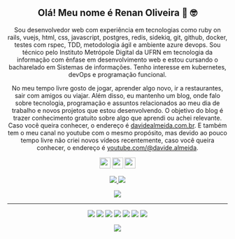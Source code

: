 <h2 align="center">Olá! Meu nome é Renan Oliveira 👋 🤓</h2>
<p align="center">Sou desenvolvedor web com experiência em tecnologias como ruby on rails, vuejs, html, css, javascript, postgres, redis, sidekiq, git, github, docker, testes com rspec, TDD, metodologia ágil e ambiente azure devops.
  Sou técnico pelo Instituto Metrópole Digital da UFRN em tecnologia da informação com ênfase em desenvolvimento web e estou cursando o bacharelado em Sistemas de informações. Tenho interesse em kubernetes, devOps e programação funcional.
</p>

<p align="center">No meu tempo livre gosto de jogar, aprender algo novo, ir a restaurantes, sair com amigos ou viajar. Além disso, eu mantenho um blog, onde falo sobre tecnologia, programação e assuntos relacionados ao meu dia de trabalho e novos projetos que estou desenvolvendo.
  O objetivo do blog é trazer conhecimento gratuito sobre algo que aprendi ou achei relevante. Caso você queira conhecer, o endereço é <a href="https://www.davidealmeida.com.br">davidealmeida.com.br</a>.
  E também tem o meu canal no youtube com o mesmo propósito, mas devido ao pouco tempo livre não criei novos vídeos recentemente, caso você queira conhecer, o endereço é <a href="https://www.youtube.com/@davide.almeida">youtube.com/@davide.almeida</a>.
</p>

<p align="center">
  <a href="https://www.linkedin.com/in/davide-almeida-919239b1/"><img src="https://img.shields.io/badge/linkedin-%230077B5.svg?&style=for-the-badge&logo=linkedin&logoColor=white" height=25></a>
  <a href="https://twitter.com/DavideAlmeida_"><img src="https://img.shields.io/badge/twitter-%231DA1F2.svg?&style=for-the-badge&logo=twitter&logoColor=white" height=25></a>
  <a href="https://www.instagram.com/davidejhonatan/"><img src="https://img.shields.io/badge/instagram-%23E4405F.svg?&style=for-the-badge&logo=instagram&logoColor=white" height=25></a> 
</p>

<p align=center>
  <a href="https://github.com/davide-almeida">
    <img src="https://badges.pufler.dev/visits/davide-almeida/davide-almeida?style=flat-square&color=black&logo=github">
  </a>
  <a href="https://github.com/davide-almeida?tab=repositories">
    <img src="https://badges.pufler.dev/repos/davide-almeida?style=flat-square&color=black&logo=github">
  </a>
</p>
<p align="center">
<a href="https://github.com/davide-almeida"><img src="https://img.shields.io/github/followers/davide-almeida?style=social"></a>
</p>

<hr>
<p align="center">
  <img src="https://img.shields.io/badge/Ruby%20-%23FF6F00.svg?&style=for-the-badge&logo=Ruby&logoColor=white" />
  <img src="https://img.shields.io/badge/RubyOnRails%20-%23D00000.svg?&style=for-the-badge&logo=RubyOnRails&logoColor=white"/>
  <img src="https://img.shields.io/badge/javascript%20-%23323330.svg?&style=for-the-badge&logo=javascript&logoColor=%23F7DF1E"/>
  <img src="https://img.shields.io/badge/html5%20-%23E34F26.svg?&style=for-the-badge&logo=html5&logoColor=white"/>
  <img src="https://img.shields.io/badge/css3%20-%231572B6.svg?&style=for-the-badge&logo=css3&logoColor=white"/>
  <img src="https://img.shields.io/badge/git%20-%23F05033.svg?&style=for-the-badge&logo=git&logoColor=white"/>
  <img src="https://img.shields.io/badge/github%20-%23121011.svg?&style=for-the-badge&logo=github&logoColor=white"/>
</p>

<p align=center>  
  <img align=center src="https://github-readme-stats.vercel.app/api?username=davide-almeida&show_icons=true&theme=radical">
</p>
